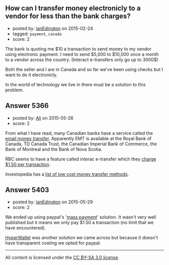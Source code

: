 ## How can I transfer money electronicly to a vendor for less than the bank charges?

- posted by: [IanEdington](https://stackexchange.com/users/4676270/ianedington) on 2015-02-24
- tagged: `payment`, `canada`
- score: 2

<p>The bank is quoting me $10 a transaction to send money to my vendor using electronic payment. I need to send $5,000 to $10,000 once a month to a vendor across the country. (Interact e-transfers only go up to 3000$)</p>

<p>Both the seller and I are in Canada and so far we've been using checks but I want to do it electronicly.</p>

<p>In the world of technology we live in there must be a solution to this problem.</p>



## Answer 5366

- posted by: [Ali](https://stackexchange.com/users/2815644/ali) on 2015-05-26
- score: 2

<p>From what I have read, many Canadian banks have a service called the <a href="http://www.investopedia.com/terms/e/email-money-transfer.asp" rel="nofollow">email money transfer</a>. Apparently EMT is available at the Royal Bank of Canada, TD Canada Trust, the Canadian Imperial Bank of Commerce, the Bank of Montreal and the Bank of Nova Scotia.</p>

<p>RBC seems to have a feature called interac e-transfer which they <a href="http://www.rbcroyalbank.com/products/deposits/interac-e-transfer.html" rel="nofollow">charge $1.50 per transaction</a>.</p>

<p>Investopedia has a <a href="http://www.investopedia.com/financial-edge/0411/7-low-cost-ways-to-transfer-money.aspx" rel="nofollow">list of low cost money transfer methods</a>.</p>



## Answer 5403

- posted by: [IanEdington](https://stackexchange.com/users/4676270/ianedington) on 2015-05-29
- score: 2

<p>We ended up using paypal's '<a href="https://www.paypal.com/ca/webapps/mpp/mass-payments" rel="nofollow">mass payment</a>' solution. It wasn't very well published but it means we only pay $1.50 a transaction (no limit that we have encountered).</p>

<p><a href="http://www.hyperwallet.com/features/global-bank-deposits/" rel="nofollow">HyperWallet</a> was another solution we came across but because it doesn't have transparent costing we opted for paypal.</p>




---

All content is licensed under the [CC BY-SA 3.0 license](https://creativecommons.org/licenses/by-sa/3.0/).
